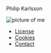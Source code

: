 Philip Karlsson

![picture of me](../img/me.jpg)

* [License](license)
* [Cookies](cookies)
* [Contact](contact)
